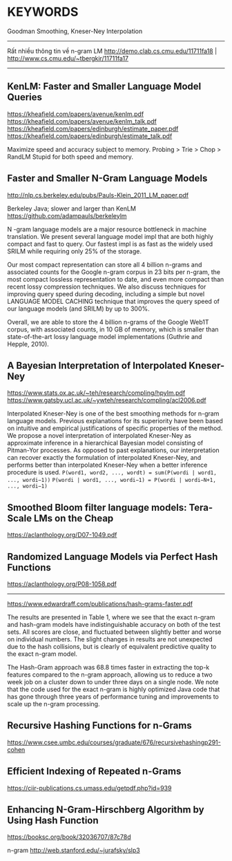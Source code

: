 # KEYWORDS

Goodman Smoothing, Kneser-Ney Interpolation

- - -

Rất nhiều thông tin về n-gram LM
http://demo.clab.cs.cmu.edu/11711fa18 | http://www.cs.cmu.edu/~tbergkir/11711fa17

- - -

## KenLM: Faster and Smaller Language Model Queries
https://kheafield.com/papers/avenue/kenlm.pdf
https://kheafield.com/papers/avenue/kenlm_talk.pdf
https://kheafield.com/papers/edinburgh/estimate_paper.pdf
https://kheafield.com/papers/edinburgh/estimate_talk.pdf

Maximize speed and accuracy subject to memory. 
Probing > Trie > Chop > RandLM Stupid for both speed and memory.

## Faster and Smaller N-Gram Language Models
http://nlp.cs.berkeley.edu/pubs/Pauls-Klein_2011_LM_paper.pdf

Berkeley Java; slower and larger than KenLM
https://github.com/adampauls/berkeleylm

N -gram language models are a major resource bottleneck in machine translation. We present several language model impl that are both highly compact and fast to query. Our fastest impl is as fast as the widely used SRILM while requiring only 25% of the storage. 

Our most compact representation can store all 4 billion n-grams and associated counts for the Google n-gram corpus in 23 bits per n-gram, the most compact lossless representation to date, and even more compact than recent lossy compression techniques. We also discuss techniques for improving query speed during decoding, including a simple but novel LANGUAGE MODEL CACHING technique that improves the query speed of our language models (and SRILM) by up to 300%.

Overall, we are able to store the 4 billion n-grams of the Google Web1T corpus, with associated counts, in 10 GB of memory, which is smaller than state-of-the-art lossy language model implementations (Guthrie and Hepple, 2010). 


## A Bayesian Interpretation of Interpolated Kneser-Ney
https://www.stats.ox.ac.uk/~teh/research/compling/hpylm.pdf
https://www.gatsby.ucl.ac.uk/~ywteh/research/compling/acl2006.pdf

Interpolated Kneser-Ney is one of the best smoothing methods for n-gram language models. Previous explanations for its superiority have been based on intuitive and empirical justifications of specific properties of the method. We propose a novel interpretation of interpolated Kneser-Ney as approximate inference in a hierarchical Bayesian model consisting of Pitman-Yor processes. As opposed to past explanations, our interpretation can recover exactly the formulation of interpolated Kneser-Ney, and performs better than interpolated Kneser-Ney when a better inference procedure is used.
`P(word1, word2, ..., wordt) = sum(P(wordi | word1, ..., wordi−1))`
`P(wordi | word1, ..., wordi−1) = P(wordi | wordi−N+1, ..., wordi−1)`

## Smoothed Bloom filter language models: Tera-Scale LMs on the Cheap
https://aclanthology.org/D07-1049.pdf

## Randomized Language Models via Perfect Hash Functions
https://aclanthology.org/P08-1058.pdf


- - -

https://www.edwardraff.com/publications/hash-grams-faster.pdf

The results are presented in Table 1, where we see that the exact n-gram and hash-gram models have indistinguishable accuracy on both of the test sets. All scores are close, and fluctuated between slightly better and worse on individual numbers. The slight changes in results are not unexpected due to the hash collisions, but is clearly of equivalent predictive quality to the exact n-gram model.

The Hash-Gram approach was 68.8 times faster in extracting the top-k features compared to the n-gram approach, allowing us to reduce a two week job on a cluster down to under three days on a single node. We note that the code used for the exact n-gram is highly optimized Java code that has gone through three years of performance tuning and improvements to scale up the n-gram processing.


## Recursive Hashing Functions for n-Grams
https://www.csee.umbc.edu/courses/graduate/676/recursivehashingp291-cohen


## Efficient Indexing of Repeated n-Grams
https://ciir-publications.cs.umass.edu/getpdf.php?id=939


## Enhancing N-Gram-Hirschberg Algorithm by Using Hash Function
https://booksc.org/book/32036707/87c78d


n-gram http://web.stanford.edu/~jurafsky/slp3
